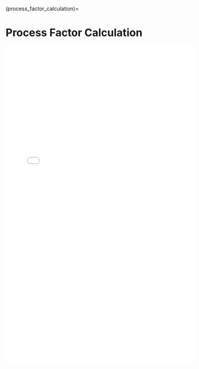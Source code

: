 (process_factor_calculation)=
# Process Factor Calculation 

<iframe  class="no-x-scroll" style="width: 100%;height:850px;" src="../../_static/interactivity/html/pi_process.html" frameBorder="0"></iframe>